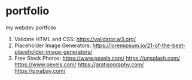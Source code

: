 # portfolio
my webdev portfolio

1. Validate HTML and CSS: https://validator.w3.org/
2. Placeholder Image Generators: https://loremipsum.io/21-of-the-best-placeholder-image-generators/
3. Free Stock Photos:
  https://www.pexels.com/
  https://unsplash.com/
  https://www.pexels.com/
  https://gratisography.com/
  https://pixabay.com/
